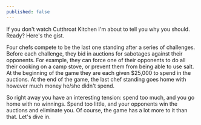 ```yaml
---
published: false
---
```



If you don't watch Cutthroat Kitchen I'm about to tell you why you should. Ready? Here's the gist.

Four chefs compete to be the last one standing after a series of challenges. Before each challenge, they bid in auctions for sabotages against their opponents. For example, they can force one of their opponents to do all their cooking on a camp stove, or prevent them from being able to use salt. At the beginning of the game they are each given $25,000 to spend in the auctions. At the end of the game, the last chef standing goes home with however much money he/she didn't spend.

So right away you have an interesting tension: spend too much, and you go home with no winnings. Spend too little, and your opponents win the auctions and eliminate you. Of course, the game has a lot more to it than that. Let's dive in.

